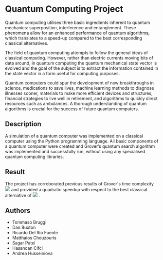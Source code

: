 # Quantum Computing Project

Quantum computing utilises three basic ingredients inherent to quantum mechanics: superposition, interference and entanglement. These phenomena allow for an enhanced performance of quantum algorithms, which translates to a speed-up compared to the best corresponding classical alternatives.

The  field  of  quantum  computing  attempts  to  follow  the  general  ideas  of  classical computing.   However,  rather  than  electric  currents  moving  bits  of  data  around,  in quantum  computing  the  quantum  mechanical  state  vector  is  evolved  and  the  goal of the subject is to extract the information contained in the state vector in  a  form  useful  for  computing  purposes.

Quantum  computers  could  spur  the  development  of  new  breakthroughs  in  science, medications  to  save  lives,  machine  learning  methods  to  diagnose  illnesses  sooner, materials  to  make  more  efficient  devices  and  structures,  financial  strategies  to  live well  in  retirement,  and  algorithms  to  quickly  direct  resources  such  as  ambulances. A thorough understanding of quantum algorithms is crucial for the success of future quantum computers.

## Description

A simulation of a quantum computer was implemented on a classical computer using the Python programming language. All basic components of a quantum computer were created and Grover’s quantum search algorithm was implemented and successfully run, without using any specialised quantum computing libraries.

## Result

The project has corroborated previous results of Grover's time complexity <img src="https://render.githubusercontent.com/render/math?math=O(\sqrt(N))">  and provided a quadratic speedup with respect to the best classical alternative of <img src="https://render.githubusercontent.com/render/math?math=O(N)"> .

## Authors

- Tommaso Bruggi
- Dan Buxton
- Ricardo Del Rio Fuente
- Matthaios Chouzouris
- Sagar Patel
- Hasancan Cifci
- Andrea Husseiniova
